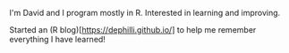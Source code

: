 I'm David and I program mostly in R. Interested in learning and improving.

Started an (R blog)[https://dephilli.github.io/] to help me remember everything I have learned! 

<!---
dephilli/dephilli is a ✨ special ✨ repository because its `README.md` (this file) appears on your GitHub profile.
You can click the Preview link to take a look at your changes.
--->
